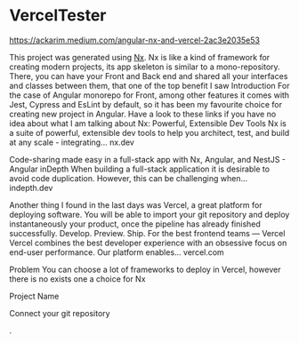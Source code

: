 

# VercelTester

https://ackarim.medium.com/angular-nx-and-vercel-2ac3e2035e53


This project was generated using [Nx](https://nx.dev).
Nx is like a kind of framework for creating modern projects, its app skeleton is similar to a mono-repository. There, you can have your Front and Back end and shared all your interfaces and classes between them, that one of the top benefit I saw
Introduction
For the case of Angular monorepo for Front, among other features it comes with Jest, Cypress and EsLint by default, so it has been my favourite choice for creating new project in Angular.
Have a look to these links if you have no idea about what I am talking about
Nx: Powerful, Extensible Dev Tools
Nx is a suite of powerful, extensible dev tools to help you architect, test, and build at any scale - integrating…
nx.dev

Code-sharing made easy in a full-stack app with Nx, Angular, and NestJS - Angular inDepth
When building a full-stack application it is desirable to avoid code duplication. However, this can be challenging when…
indepth.dev

Another thing I found in the last days was Vercel, a great platform for deploying software. You will be able to import your git repository and deploy instantaneously your product, once the pipeline has already finished successfully.
Develop. Preview. Ship. For the best frontend teams — Vercel
Vercel combines the best developer experience with an obsessive focus on end-user performance. Our platform enables…
vercel.com

Problem
You can choose a lot of frameworks to deploy in Vercel, however there is no exists one a choice for Nx

Project Name

Connect your git repository







.













































